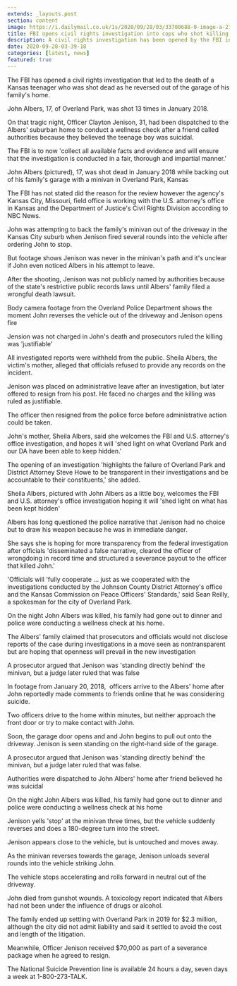 ```yaml
---
extends: _layouts.post
section: content
image: https://i.dailymail.co.uk/1s/2020/09/28/03/33700688-0-image-a-27_1601259447641.jpg 
title: FBI opens civil rights investigation into cops who shot killing boy, 17, backing out of driveway 
description: A civil rights investigation has been opened by the FBI into to the death of a Kansas teenager who was shot dead as he reversed out of his garage. John Albers, 17, of Overland Park, was shot 13 times. 
date: 2020-09-28-03-39-18 
categories: [latest, news] 
featured: true 
--- 
```

The FBI has opened a civil rights investigation that led to the death of a Kansas teenager who was shot dead as he reversed out of the garage of his family's home.

John Albers, 17, of Overland Park, was shot 13 times in January 2018.

On that tragic night, Officer Clayton Jenison, 31, had been dispatched to the Albers' suburban home to conduct a wellness check after a friend called authorities because they believed the teenage boy was suicidal. 

The FBI is to now 'collect all available facts and evidence and will ensure that the investigation is conducted in a fair, thorough and impartial manner.' 

John Albers (pictured), 17, was shot dead in January 2018 while backing out of his family's garage with a minivan in Overland Park, Kansas

The FBI has not stated did the reason for the review however the agency's Kansas City, Missouri, field office is working with the U.S. attorney's office in Kansas and the Department of Justice's Civil Rights Division according to NBC News. 

John was attempting to back the family's minivan out of the driveway in the Kansas City suburb when Jenison fired several rounds into the vehicle after ordering John to stop. 

But footage shows Jenison was never in the minivan's path and it's unclear if John even noticed Albers in his attempt to leave.

After the shooting, Jenison was not publicly named by authorities because of the state's restrictive public records laws until Albers' family filed a wrongful death lawsuit. 

Body camera footage from the Overland Police Department shows the moment John reverses the vehicle out of the driveway and Jenison opens fire

Jension was not charged in John's death and prosecutors ruled the killing was 'justifiable'

All investigated reports were withheld from the public. Sheila Albers, the victim's mother, alleged that officials refused to provide any records on the incident.

Jenison was placed on administrative leave after an investigation, but later offered to resign from his post. He faced no charges and the killing was ruled as justifiable. 

The officer then resigned from the police force before administrative action could be taken. 

John's mother, Sheila Albers, said she welcomes the FBI and U.S. attorney's office investigation, and hopes it will 'shed light on what Overland Park and our DA have been able to keep hidden.' 

The opening of an investigation 'highlights the failure of Overland Park and District Attorney Steve Howe to be transparent in their investigations and be accountable to their constituents,' she added.

Sheila Albers, pictured with John Albers as a little boy, welcomes the FBI and U.S. attorney's office investigation hoping it will 'shed light on what has been kept hidden'

Albers has long questioned the police narrative that Jenison had no choice but to draw his weapon because he was in immediate danger. 

She says she is hoping for more transparency from the federal investigation after officials 'disseminated a false narrative, cleared the officer of wrongdoing in record time and structured a severance payout to the officer that killed John.'

'Officials will 'fully cooperate ... just as we cooperated with the investigations conducted by the Johnson County District Attorney's office and the Kansas Commission on Peace Officers' Standards,' said Sean Reilly, a spokesman for the city of Overland Park.

On the night John Albers was killed, his family had gone out to dinner and police were conducting a wellness check at his home. 

The Albers' family claimed that prosecutors and officials would not disclose reports of the case during investigations in a move seen as nontransparent but are hoping that openness will prevail in the new investigation

A prosecutor argued that Jenison was 'standing directly behind' the minivan, but a judge later ruled that was false

In footage from January 20, 2018,  officers arrive to the Albers' home after John reportedly made comments to friends online that he was considering suicide.

Two officers drive to the home within minutes, but neither approach the front door or try to make contact with John. 

Soon, the garage door opens and and John begins to pull out onto the driveway. Jenison is seen standing on the right-hand side of the garage. 

A prosecutor argued that Jenison was 'standing directly behind' the minivan, but a judge later ruled that was false.

Authorities were dispatched to John Albers' home after friend believed he was suicidal

On the night John Albers was killed, his family had gone out to dinner and police were conducting a wellness check at his home

Jenison yells 'stop' at the minivan three times, but the vehicle suddenly reverses and does a 180-degree turn into the street. 

Jenison appears close to the vehicle, but is untouched and moves away.

As the minivan reverses towards the garage, Jenison unloads several rounds into the vehicle striking John. 

The vehicle stops accelerating and rolls forward in neutral out of the driveway. 

John died from gunshot wounds. A toxicology report indicated that Albers had not been under the influence of drugs or alcohol.     

The family ended up settling with Overland Park in 2019 for $2.3 million, although the city did not admit liability and said it settled to avoid the cost and length of the litigation.

Meanwhile, Officer Jenison received $70,000 as part of a severance package when he agreed to resign.

The National Suicide Prevention line is available 24 hours a day, seven days a week at 1-800-273-TALK.     

